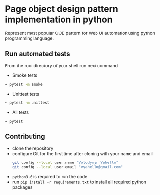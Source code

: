 # Page object design pattern implementation in python
Represent most popular OOD pattern for Web UI automation using python programming language.

## Run automated tests
From the root directory of your shell run next command
- Smoke tests
```bash
~ pytest -m smoke
```
- Unittest tests
```bash
~ pytest -m unittest
```
- All tests
```bash
~ pytest
```

## Contributing

- clone the repository
- configure Git for the first time after cloning with your name and email
  ```bash
  git config --local user.name "Volodymyr Yahello"
  git config --local user.email "vyahello@gmail.com"
  ```
- `python3.6` is required to run the code
- run `pip install -r requirements.txt` to install all required python packages